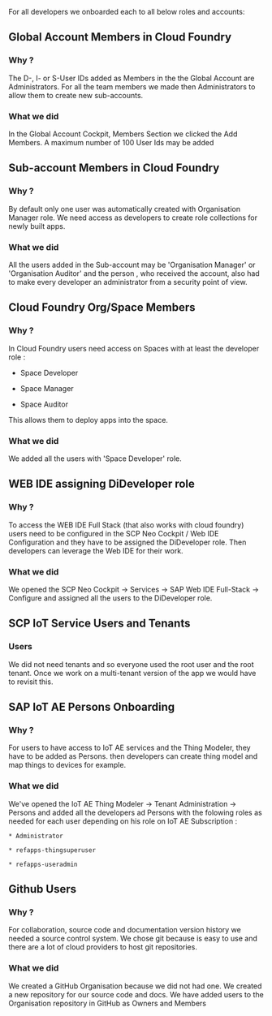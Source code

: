 For all developers we onboarded each to all below roles and accounts:

## Global Account Members in Cloud Foundry

### Why ?

The D-, I- or S-User IDs added as Members in the the Global Account are Administrators. For all the team members we made then Administrators to allow them to create new sub-accounts.

### What we did

In the Global Account Cockpit, Members Section we clicked the Add Members. A maximum number of 100 User Ids may be added

## Sub-account Members in Cloud Foundry

### Why ?

By default only one user was automatically created with Organisation Manager role. We need access as developers to create role collections for newly built apps.

### What we did

All the users added in the Sub-account may be 'Organisation Manager' or 'Organisation Auditor' and the person , who received the account, also had to make every developer an administrator from a security point of view.

## Cloud Foundry Org/Space Members

### Why ?

In Cloud Foundry users need access on Spaces with at least the developer role :

* Space Developer

* Space Manager

* Space Auditor

This allows them to deploy apps into the space.

### What we did

We added all the users with 'Space Developer' role.

## WEB IDE assigning DiDeveloper role

### Why ?

To access the WEB IDE Full Stack (that also works with cloud foundry) users need to be configured in the SCP Neo Cockpit / Web IDE Configuration and they have to be assigned the DiDeveloper role. Then developers can leverage the Web IDE for their work.

### What we did

We opened the SCP Neo Cockpit -> Services -> SAP Web IDE Full-Stack -> Configure and assigned all the users to the  DiDeveloper role.

## SCP IoT Service Users and Tenants

### Users

We did not need tenants and so everyone used the root user and the root tenant. Once we work on a multi-tenant version of the app we would have to revisit this.

## SAP IoT AE Persons Onboarding

### Why ?

For users to have access to IoT AE services and the Thing Modeler, they have to be added as Persons. then developers can create thing model and map things to devices for example.

### What we did

We've opened the IoT AE Thing Modeler -> Tenant Administration -> Persons and added all the developers ad Persons with the folowing roles as needed for each user depending on his role on IoT AE Subscription :

    * Administrator

    * refapps-thingsuperuser

    * refapps-useradmin

## Github Users

### Why ?

For collaboration, source code and documentation version history we needed a source control system.
We chose git because is easy to use and there are a lot of cloud providers to host git repositories.

### What we did

We created a GitHub Organisation because we did not had one.
We created a new repository for our source code and docs.
We have added users to the Organisation repository in GitHub as Owners and Members
